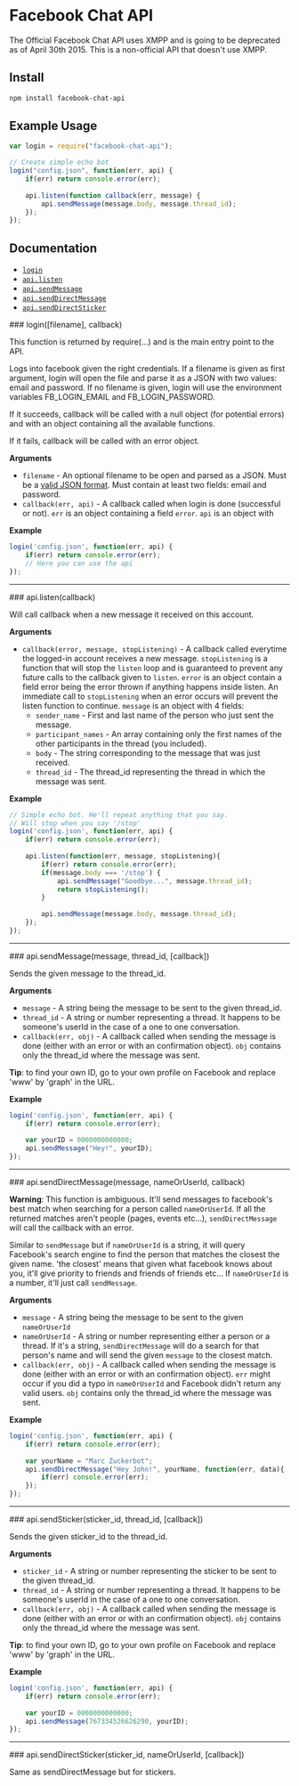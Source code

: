 # Facebook Chat API
The Official Facebook Chat API uses XMPP and is going to be deprecated as of April 30th 2015. This is a non-official API that doesn't use XMPP.

## Install
```bash
npm install facebook-chat-api
```

## Example Usage
```javascript
var login = require("facebook-chat-api");

// Create simple echo bot
login("config.json", function(err, api) {
    if(err) return console.error(err);
  
    api.listen(function callback(err, message) {
        api.sendMessage(message.body, message.thread_id);
    });
});

```


## Documentation
* [`login`](#login)
* [`api.listen`](#listen)
* [`api.sendMessage`](#sendMessage)
* [`api.sendDirectMessage`](#sendDirectMessage)
* [`api.sendDirectSticker`](#sendDirectSticker)

<a name="each" />
### login([filename], callback)

This function is returned by require(...) and is the main entry point to the API. 

Logs into facebook given the right credentials. If a filename is given as first argument, login will open the file and parse it as a JSON with two values: email and password. If no filename is given, login will use the environment variables FB_LOGIN_EMAIL and FB_LOGIN_PASSWORD. 

If it succeeds, callback will be called with a null object (for potential errors) and with an object containing all the available functions.

If it fails, callback will be called with an error object.

__Arguments__

* `filename` - An optional filename to be open and parsed as a JSON. Must be a [valid JSON format](http://jsonlint.com). Must contain at least two fields: email and password.
* `callback(err, api)` - A callback called when login is done (successful or not). `err` is an object containing a field `error`. `api` is an object with 

__Example__

```js
login('config.json', function(err, api) {
    if(err) return console.error(err);
    // Here you can use the api
});
```


---------------------------------------

<a name="listen" />
### api.listen(callback)

Will call callback when a new message it received on this account.

__Arguments__

* `callback(error, message, stopListening)` - A callback called everytime the logged-in account receives a new message. `stopListening` is a function that will stop the `listen` loop and is guaranteed to prevent any future calls to the callback given to `listen`. `error` is an object contain a field error being the error thrown if anything happens inside listen. An immediate call to `stopListening` when an error occurs will prevent the listen function to continue. `message` is an object with 4 fields:
    - `sender_name` - First and last name of the person who just sent the message.
    - `participant_names` - An array containing only the first names of the other participants in the thread (you included).
    - `body` - The string corresponding to the message that was just received.
    - `thread_id` - The thread_id representing the thread in which the message was sent.

__Example__

```js
// Simple echo bot. He'll repeat anything that you say.
// Will stop when you say '/stop'
login('config.json', function(err, api) {
    if(err) return console.error(err);
    
    api.listen(function(err, message, stopListening){
        if(err) return console.error(err);
        if(message.body === '/stop') {
            api.sendMessage("Goodbye...", message.thread_id);
            return stopListening();
        }
        
        api.sendMessage(message.body, message.thread_id);
    });
});
```

---------------------------------------

<a name="sendMessage" />
### api.sendMessage(message, thread_id, [callback])

Sends the given message to the thread_id.

__Arguments__

* `message` - A string being the message to be sent to the given thread_id.
* `thread_id` - A string or number representing a thread. It happens to be someone's userId in the case of a one to one conversation. 
* `callback(err, obj)` - A callback called when sending the message is done (either with an error or with an confirmation object). `obj` contains only the thread_id where the message was sent.

__Tip__: to find your own ID, go to your own profile on Facebook and replace 'www' by 'graph' in the URL.

__Example__

```js
login('config.json', function(err, api) {
    if(err) return console.error(err);
    
    var yourID = 0000000000000;
    api.sendMessage("Hey!", yourID);
});
```

---------------------------------------

<a name="sendDirectMessage" />
### api.sendDirectMessage(message, nameOrUserId, callback)

__Warning__: This function is ambiguous. It'll send messages to facebook's best match when searching for a person called `nameOrUserId`. If all the returned matches aren't people (pages, events etc...), `sendDirectMessage` will call the callback with an error. 

Similar to `sendMessage` but if `nameOrUserId` is a string, it will query Facebook's search engine to find the person that matches the closest the given name. 'the closest' means that given what facebook knows about you, it'll give priority to friends and friends of friends etc... If `nameOrUserId` is a number, it'll just call `sendMessage`.

__Arguments__

* `message` - A string being the message to be sent to the given `nameOrUserId`
* `nameOrUserId` - A string or number representing either a person or a thread. If it's a string, `sendDirectMessage` will do a search for that person's name and will send the given `message` to the closest match.
* `callback(err, obj)` - A callback called when sending the message is done (either with an error or with an confirmation object). `err` might occur if you did a typo in `nameOrUserId` and Facebook didn't return any valid users.  `obj` contains only the thread_id where the message was sent.

__Example__

```js
login('config.json', function(err, api) {
    if(err) return console.error(err);
    
    var yourName = "Marc Zuckerbot";
    api.sendDirectMessage("Hey John!", yourName, function(err, data){
        if(err) console.error(err);
    });
});
```

---------------------------------------

<a name="sendSticker" />
### api.sendSticker(sticker_id, thread_id, [callback])

Sends the given sticker_id to the thread_id.

__Arguments__

* `sticker_id` - A string or number representing the sticker to be sent to the given thread_id.
* `thread_id` - A string or number representing a thread. It happens to be someone's userId in the case of a one to one conversation. 
* `callback(err, obj)` - A callback called when sending the message is done (either with an error or with an confirmation object). `obj` contains only the thread_id where the message was sent.

__Tip__: to find your own ID, go to your own profile on Facebook and replace 'www' by 'graph' in the URL.

__Example__

```js
login('config.json', function(err, api) {
    if(err) return console.error(err);
    
    var yourID = 0000000000000;
    api.sendMessage(767334526626290, yourID);
});
```

---------------------------------------

<a name="sendDirectSticker" />
### api.sendDirectSticker(sticker_id, nameOrUserId, [callback])

Same as sendDirectMessage but for stickers.